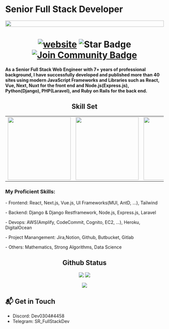 <h1 align="left">Senior Full Stack Developer</h1>
<p align="center"><img align="center" src="https://www.groene.nl/uploads/image/file/000/023/086/medium_perfect-storm-1024x576.jpg?raw=true" style = "width: -webkit-fill-available;"/></p>
<h1 align="center">
  <a href="/"><img src="https://img.shields.io/static/v1?label=&labelColor=505050&message=findwrk&color=%230076D6&style=flat&logo=google-chrome&logoColor=%230076D6" alt="website"/></a>
  <img src="https://img.shields.io/static/v1?label=%F0%9F%8C%9F&message=If%20Useful&style=style=flat&color=BC4E99" alt="Star Badge"/>
  <a href="https://join.skype.com/invite/WMEJuPQ3viqA"><img src="https://img.shields.io/discord/733027681184251937.svg?style=flat&label=Join%20Community&color=7289DA" alt="Join Community Badge"/></a>
</h1>
<h4>As a Senior Full Stack Web Engineer with 7+ years of professional background, I have successfully developed and published more than 40 sites using modern JavaScript Frameworks and Libraries such as React, Vue, Next, Nuxt for the front end and Node.js(Express.js), Python(Django), PHP(Laravel), and Ruby on Rails for the back end.</h4>
<!-- <img align="left" src="https://visitor-badge.laobi.icu/badge?page_id=loganworld.loganworld" />
<img align="right" src="https://img.shields.io/github/followers/loganworld?label=Follow&style=social" />
<h1 align="center"></h1>
<img align="left" height="150px" src="https://github-readme-stats.vercel.app/api?username=RayDev1988&show_icons=true&theme=merko&count_private=true" />
<img align="right" height="150px" src="https://github-readme-stats.vercel.app/api/top-langs/?username=RayDev1988&layout=compact&theme=merko&count_private=true" />
<img height="150px" /> -->
<h2 font-weight="bold" align="center">Skill Set</h2>
<table>
  <tr>
    <td>
      <img src="https://smartcontractprogrammer.com/static/media/logo.cae6ce4a.svg" width="200">
    </td>
    <td><img src="https://cdn.iconscout.com/icon/free/png-128/react-3-1175109.png" width="200"></td>
    <td><img src="https://cdn.iconscout.com/icon/free/png-128/nodejs-2-226035.png" width="200"></td>
    <td><img src="https://cdn.iconscout.com/icon/free/png-256/unity-2749374-2284764.png" width="200"></td>
    <td><img src="https://cdn.iconscout.com/icon/free/png-128/python-20-1175115.png" width="200"></td>
    <td><img src="https://cdn.iconscout.com/icon/free/png-128/typescript-1-1175078.png" width="200"></td>
    <td><img src="https://cdn.iconscout.com/icon/free/png-256/flutter-3521432-2944876.png" width="200"></td>
  </tr>
</table>
<h3>My Proficient Skills:</h3> 
 <p align = 'left'>- Frontend: React, Next.js, Vue.js, UI Frameworks(MUI, AntD, ...), Tailwind</p>
 <p align = 'left'>- Backend: Django & Django Restframework, Node.js, Express.js, Laravel</p>
 <p align = 'left'>- Devops: AWS(Amplify, CodeCommit, Cognito, EC2, ...), Heroku, DigitalOcean</p>
 <p align = 'left'>- Project Manangement: Jira,Notion, Github, Butbucket, Gitlab</p>
 <p align = 'left'>- Others: Mathematics, Strong Algorithms, Data Science</p>

<h2 align="center">
  Github Status
</h2>
<p align = "center">
  <img  src = "https://github-readme-stats.vercel.app/api?username=RayDev1988&show_icons=true&theme=radical&line_height=27" >
  <img src = "https://github-readme-stats.vercel.app/api/top-langs/?username=RayDev1988&hide=html,css,java,shaderlab,kotlin,hlsl&theme=radical" >
</p>

<p align = "center">
 <img  src="https://github-readme-streak-stats.herokuapp.com/?user=RayDev1988&show_icons=true&locale=en&layout=compact&theme=radical&line_height=0"  />
</p> 

 ## 📬 Get in Touch

- Discord:  Dev0304#4458
- Telegram: SR_FullStackDev  


